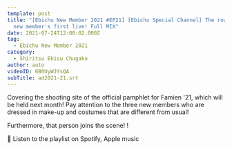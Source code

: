 ```yaml
---
template: post
title: "[Ebichu New Member 2021 #EP21] [Ebichu Special Channel] The road to the
  new member's first live! Full MIX"
date: 2021-07-24T12:00:02.000Z
tag:
  - Ebichu New Member 2021
category:
  - Shiritsu Ebisu Chugaku
author: auto
videoID: 6B0UyWJYsQA
subTitle: ad2021-21.srt
---
```

Covering the shooting site of the official pamphlet for Famien '21, which will be held next month!
Pay attention to the three new members who are dressed in make-up and costumes that are different from usual!

Furthermore, that person joins the scene! !

🎵 Listen to the playlist on Spotify, Apple music

